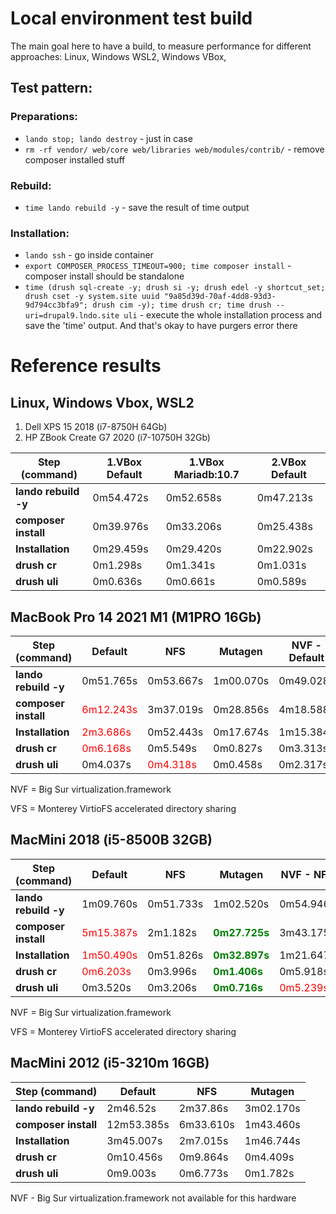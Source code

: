 # Local environment test build

The main goal here to have a build, to measure performance for different approaches: Linux, Windows WSL2, Windows VBox,

## Test pattern:
### Preparations:
- `lando stop; lando destroy` - just in case
- `rm -rf vendor/ web/core web/libraries web/modules/contrib/` - remove composer installed stuff
### Rebuild:
- `time lando rebuild -y` - save the result of time output
### Installation:
- `lando ssh` - go inside container
- `export COMPOSER_PROCESS_TIMEOUT=900; time composer install` - composer install should be standalone
- `time (drush sql-create -y; drush si -y; drush edel -y shortcut_set; drush cset -y system.site uuid "9a85d39d-70af-4dd8-93d3-9d794cc3bfa9"; drush cim -y); time drush cr; time drush --uri=drupal9.lndo.site uli` - execute the whole installation process and save the 'time' output. And that's okay to have purgers error there

# Reference results

## Linux, Windows Vbox, WSL2

1. Dell XPS 15 2018 (i7-8750H 64Gb)
2. HP ZBook Create G7 2020 (i7-10750H 32Gb)

Step (command) | 1.VBox Default | 1.VBox Mariadb:10.7 | 2.VBox Default
--- | --- | --- | ---
**lando rebuild -y** | 0m54.472s | 0m52.658s | 0m47.213s
**composer install** | 0m39.976s | 0m33.206s | 0m25.438s
**Installation** | 0m29.459s | 0m29.420s | 0m22.902s
**drush cr** | 0m1.298s | 0m1.341s | 0m1.031s
**drush uli** | 0m0.636s | 0m0.661s | 0m0.589s

## MacBook Pro 14 2021 M1 (M1PRO 16Gb)

Step (command) | Default | NFS | Mutagen | NVF - Default | NVF - NFS | NVF - NFS+VFS | NVF - Mutagen+VFS | NVF - Mutagen
--- | --- | --- | --- | --- | --- | --- | --- | ---
**lando rebuild -y** | 0m51.765s | 0m53.667s | 1m00.070s | 0m49.028s | 0m45.311s | 0m45.893s | 0m49.446s | 0m56.399s
**composer install** | <font color="red">6m12.243s</font> | 3m37.019s | 0m28.856s | 4m18.588s | 2m21.539s | 2m33.923s | 0m29.812s | <font color="green">**0m25.302s**</font>
**Installation** | <font color="red">2m3.686s</font> | 0m52.443s | 0m17.674s | 1m15.384s | 0m43.886s | 0m36.884s | <font color="green">**0m15.371s**</font> | 0m17.122s
**drush cr** | <font color="red">0m6.168s</font> | 0m5.549s | 0m0.827s | 0m3.313s | 0m4.965s | 0m3.540s | 0m0.736s | <font color="green">**0m0.691s**</font>
**drush uli** | 0m4.037s | <font color="red">0m4.318s</font> | 0m0.458s | 0m2.317s | 0m3.637s | 0m2.438s | <font color="green">**0m0.382s**</font> | 0m0.383s

NVF = Big Sur virtualization.framework

VFS = Monterey VirtioFS accelerated directory sharing

## MacMini 2018 (i5-8500B 32GB)

Step (command) | Default | NFS | Mutagen | NVF - NFS | NVF - VFS | NVF - Mutangen+VFS | NVF - Mutagen
--- | --- | --- | --- | --- | --- | --- | ---
**lando rebuild -y** | 1m09.760s | 0m51.733s | 1m02.520s | 0m54.946s | 0m52.401s | 0m58.567s | 1m03.250s
**composer install** | <font color="red">5m15.387s</font> | 2m1.182s | <font color="green">**0m27.725s**</font> | 3m43.175s | 2m25.208s | 0m30.047s | 1m4.242s
**Installation** | <font color="red">1m50.490s</font> | 0m51.826s | <font color="green">**0m32.897s**</font> | 1m21.647s | 1m20.198s | 0m44.975s | 0m48.675s
**drush cr** | <font color="red">0m6.203s</font> | 0m3.996s | <font color="green">**0m1.406s**</font> | 0m5.918s | 0m4.872s | 0m1.709s | 0m2.002s
**drush uli** | 0m3.520s | 0m3.206s | <font color="green">**0m0.716s**</font> | <font color="red">0m5.239s</font> | 0m3.104s | 0m0.833s | 0m0.840s

NVF = Big Sur virtualization.framework

VFS = Monterey VirtioFS accelerated directory sharing

## MacMini 2012 (i5-3210m 16GB)

Step (command) | Default | NFS | Mutagen
--- | --- | --- | ---
**lando rebuild -y** | 2m46.52s | 2m37.86s | 3m02.170s
**composer install** | 12m53.385s | 6m33.610s | 1m43.460s
**Installation** | 3m45.007s | 2m7.015s | 1m46.744s
**drush cr** | 0m10.456s | 0m9.864s | 0m4.409s
**drush uli** | 0m9.003s | 0m6.773s | 0m1.782s

NVF - Big Sur virtualization.framework not available for this hardware

